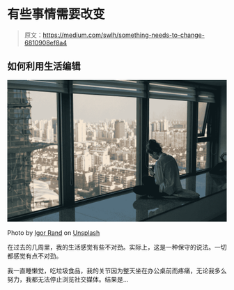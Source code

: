 # 有些事情需要改变

> 原文：<https://medium.com/swlh/something-needs-to-change-6810908ef8a4>

## 如何利用生活编辑

![](img/e6c19e9f14c9c4b41eace8c51c0c6bed.png)

Photo by [Igor Rand](https://unsplash.com/@igorrand?utm_source=unsplash&utm_medium=referral&utm_content=creditCopyText) on [Unsplash](https://unsplash.com/?utm_source=unsplash&utm_medium=referral&utm_content=creditCopyText)

在过去的几周里，我的生活感觉有些不对劲。实际上，这是一种保守的说法。一切都感觉有点不对劲。

我一直睡懒觉，吃垃圾食品，我的关节因为整天坐在办公桌前而疼痛，无论我多么努力，我都无法停止浏览社交媒体。结果是…